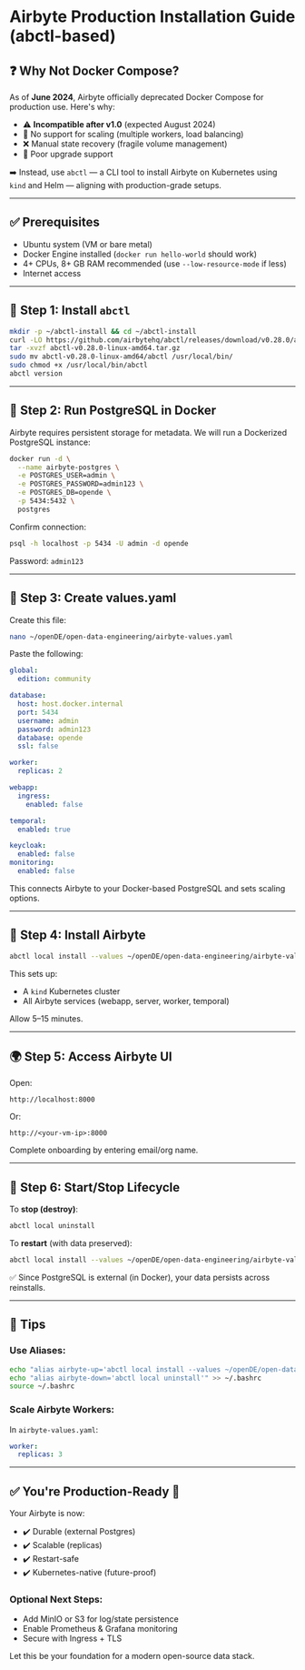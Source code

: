 # Airbyte Production Installation Guide (abctl-based)

## ❓ Why Not Docker Compose?

As of **June 2024**, Airbyte officially deprecated Docker Compose for production use. Here's why:

* ⚠️ **Incompatible after v1.0** (expected August 2024)
* 🧱 No support for scaling (multiple workers, load balancing)
* ❌ Manual state recovery (fragile volume management)
* 🚫 Poor upgrade support

➡️ Instead, use `abctl` — a CLI tool to install Airbyte on Kubernetes using `kind` and Helm — aligning with production-grade setups.

---

## ✅ Prerequisites

* Ubuntu system (VM or bare metal)
* Docker Engine installed (`docker run hello-world` should work)
* 4+ CPUs, 8+ GB RAM recommended (use `--low-resource-mode` if less)
* Internet access

---

## 🔧 Step 1: Install `abctl`

```bash
mkdir -p ~/abctl-install && cd ~/abctl-install
curl -LO https://github.com/airbytehq/abctl/releases/download/v0.28.0/abctl-v0.28.0-linux-amd64.tar.gz
tar -xvzf abctl-v0.28.0-linux-amd64.tar.gz
sudo mv abctl-v0.28.0-linux-amd64/abctl /usr/local/bin/
sudo chmod +x /usr/local/bin/abctl
abctl version
```

---

## 🐘 Step 2: Run PostgreSQL in Docker

Airbyte requires persistent storage for metadata. We will run a Dockerized PostgreSQL instance:

```bash
docker run -d \
  --name airbyte-postgres \
  -e POSTGRES_USER=admin \
  -e POSTGRES_PASSWORD=admin123 \
  -e POSTGRES_DB=opende \
  -p 5434:5432 \
  postgres
```

Confirm connection:

```bash
psql -h localhost -p 5434 -U admin -d opende
```

Password: `admin123`

---

## 📝 Step 3: Create values.yaml

Create this file:

```bash
nano ~/openDE/open-data-engineering/airbyte-values.yaml
```

Paste the following:

```yaml
global:
  edition: community

database:
  host: host.docker.internal
  port: 5434
  username: admin
  password: admin123
  database: opende
  ssl: false

worker:
  replicas: 2

webapp:
  ingress:
    enabled: false

temporal:
  enabled: true

keycloak:
  enabled: false
monitoring:
  enabled: false
```

This connects Airbyte to your Docker-based PostgreSQL and sets scaling options.

---

## 🚀 Step 4: Install Airbyte

```bash
abctl local install --values ~/openDE/open-data-engineering/airbyte-values.yaml
```

This sets up:

* A `kind` Kubernetes cluster
* All Airbyte services (webapp, server, worker, temporal)

Allow 5–15 minutes.

---

## 🌍 Step 5: Access Airbyte UI

Open:

```
http://localhost:8000
```

Or:

```
http://<your-vm-ip>:8000
```

Complete onboarding by entering email/org name.

---

## 🔁 Step 6: Start/Stop Lifecycle

To **stop (destroy)**:

```bash
abctl local uninstall
```

To **restart** (with data preserved):

```bash
abctl local install --values ~/openDE/open-data-engineering/airbyte-values.yaml
```

✅ Since PostgreSQL is external (in Docker), your data persists across reinstalls.

---

## 🧠 Tips

### Use Aliases:

```bash
echo "alias airbyte-up='abctl local install --values ~/openDE/open-data-engineering/airbyte-values.yaml'" >> ~/.bashrc
echo "alias airbyte-down='abctl local uninstall'" >> ~/.bashrc
source ~/.bashrc
```

### Scale Airbyte Workers:

In `airbyte-values.yaml`:

```yaml
worker:
  replicas: 3
```

---

## ✅ You're Production-Ready 🎉

Your Airbyte is now:

* ✔️ Durable (external Postgres)
* ✔️ Scalable (replicas)
* ✔️ Restart-safe
* ✔️ Kubernetes-native (future-proof)

### Optional Next Steps:

* Add MinIO or S3 for log/state persistence
* Enable Prometheus & Grafana monitoring
* Secure with Ingress + TLS

Let this be your foundation for a modern open-source data stack.